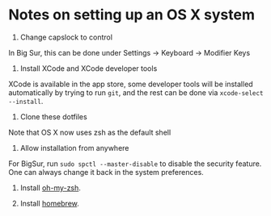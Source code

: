 Notes on setting up an OS X system
===

1. Change capslock to control

In Big Sur, this can be done under Settings -> Keyboard -> Modifier Keys 

1. Install XCode and XCode developer tools

XCode is available in the app store, some developer tools will be installed automatically by trying to run `git`, and the rest can be done via `xcode-select --install`.

1. Clone these dotfiles

Note that OS X now uses zsh as the default shell

1. Allow installation from anywhere

For BigSur, run `sudo spctl --master-disable` to disable the security feature. One can always change it back in the system preferences.

1. Install [oh-my-zsh](https://ohmyz.sh/#install).

1. Install [homebrew]().
